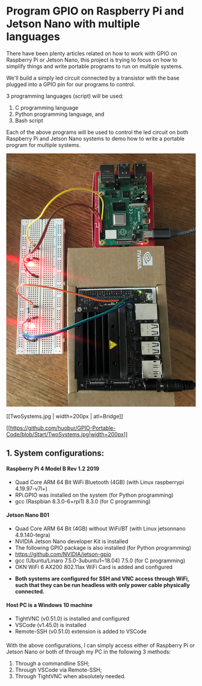 # Program GPIO on Raspberry Pi and Jetson Nano with multiple languages

There have been plenty articles related on how to work with GPIO on Raspberry Pi or Jetson Nano, this project is trying to focus on how to simplify things and write portable programs to run on multiple systems.

We'll build a simply led circuit connected by a transistor with the base plugged into a GPIO pin for our programs to control.

3 programming languages (script) will be used:
1. C programming language
2. Python programming language, and
3. Bash script

Each of the above programs will be used to control the led circuit on both Raspberry Pi and Jetson Nano systems to demo how to write a portable program for multiple systems.

![Tow Systems](TwoSystems.jpg)

[[TwoSystems.jpg | width=200px | atl=Bridge]]

[[https://github.com/huobur/GPIO-Portable-Code/blob/Start/TwoSystems.jpg|width=200px]]

## 1. System configurations:
#### Raspberry Pi 4 Model B Rev 1.2 2019 
* Quad Core ARM 64 Bit WiFi Bluetooth (4GB) (with Linux raspberrypi 4.19.97-v7l+)
* RPi.GPIO was installed on the system (for Python programming)
* gcc (Raspbian 8.3.0-6+rpi1) 8.3.0 (for C programming)

#### Jetson Nano B01 
* Quad Core ARM 64 Bit (4GB) without WiFi/BT (with Linux jetsonnano 4.9.140-tegra)
* NVIDIA Jetson Nano developer Kit is installed
* The following GPIO package is also installed (for Python programming)
* https://github.com/NVIDIA/jetson-gpio
* gcc (Ubuntu/Linaro 7.5.0-3ubuntu1~18.04) 7.5.0 (for C programming)
* OKN WiFi 6 AX200 802.11ax WiFi Card is added and configured

- **Both systems are configured for SSH and VNC access through WiFi, such that they can be run headless with only power cable physically connected.**

#### Host PC is a Windows 10 machine
- TightVNC (v0.51.0) is installed and configured
- VSCode (v1.45.0) is installed
- Remote-SSH (v0.51.0) extension is added to VSCode

####
With the above configurations, I can simply access either of Raspberry Pi or Jetson Nano or both of through my PC in the following 3 methods:
1. Through a commandline SSH;
2. Through VSCode via Remote-SSH;
3. Through TightVNC when absolutely needed.

####

